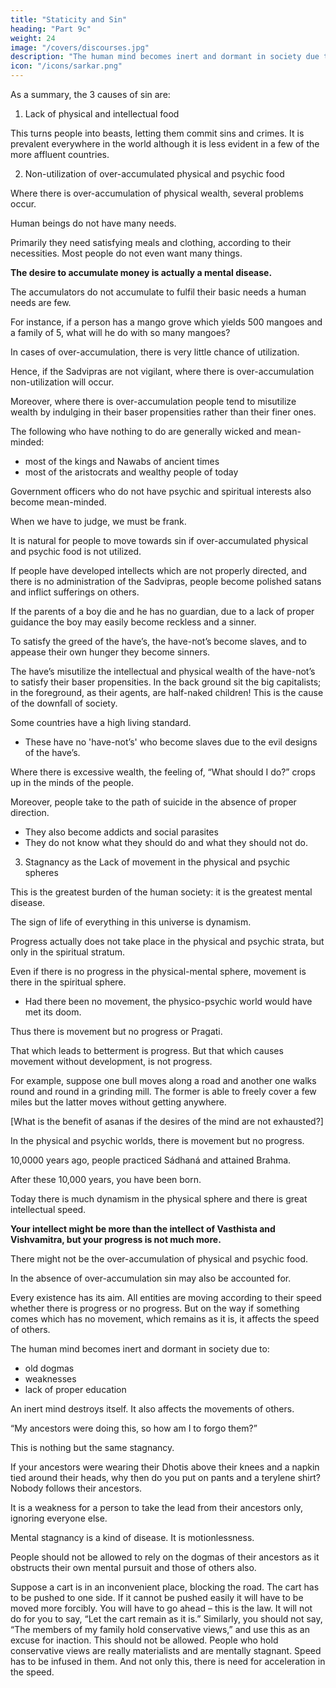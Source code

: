 ```yaml
---
title: "Staticity and Sin"
heading: "Part 9c"
weight: 24
image: "/covers/discourses.jpg"
description: "The human mind becomes inert and dormant in society due to"
icon: "/icons/sarkar.png"
---
```




As a summary, the 3 causes of sin are:

1. Lack of physical and intellectual food

This turns people into beasts, letting them commit sins and crimes. It is prevalent everywhere in the world although it is less evident in a few of the more affluent countries.

<!-- Among the three reasons for sin, this is the first and primary one. --> 


2. Non-utilization of over-accumulated physical and psychic food 

Where there is over-accumulation of physical wealth, several problems occur. 

Human beings do not have many needs. 

Primarily they need satisfying meals and clothing, according to their necessities. Most people do not even want many things.

**The desire to accumulate money is actually a mental disease.** 

The accumulators do not accumulate to fulfil their basic needs a human needs are few. 

For instance, if a person has a mango grove which yields 500 mangoes and a family of 5, what will he do with so many mangoes?

In cases of over-accumulation, there is very little chance of utilization. 

Hence, if the Sadvipras are not vigilant, where there is over-accumulation non-utilization will occur. 

Moreover, where there is over-accumulation people tend to misutilize wealth by indulging in their baser propensities rather than their finer ones. 

<!-- Therefore you will mark, as I am making it crystal-clear to you, that  -->


The following who have nothing to do are generally wicked and mean-minded:
- most of the kings and Nawabs of ancient times
- most of the aristocrats and wealthy people of today

Government officers who do not have psychic and spiritual interests also become mean-minded. 

When we have to judge, we must be frank. 

It is natural for people to move towards sin if over-accumulated physical and psychic food is not utilized. 

If people have developed intellects which are not properly directed, and there is no administration of the Sadvipras, people become polished satans and inflict sufferings on others. 

If the parents of a boy die and he has no guardian, due to a lack of proper guidance the boy may easily become reckless and a sinner.

<!-- To repeat, non-utilization of over-accumulated physical and psychic pabula is the second cause for becoming a sinner. I have already discussed the problems of the “have’s”, and the “have-nots”.  -->

To satisfy the greed of the have’s, the have-not’s become slaves, and to appease their own hunger they become sinners. 

The have’s misutilize the intellectual and physical wealth of the have-not’s to satisfy their baser propensities. In the back ground sit the big capitalists; in the foreground, as their agents, are half-naked children! This is the cause of the downfall of society.

<!-- There is still one thing more. -->

Some countries have a high <!-- where the average standard of --> living standard. 
- These <!--  of the people is quite high and where there are no --> have no 'have-not’s' who become slaves due to the evil designs of the have’s. 

Where there is excessive wealth, the feeling of, “What should I do?” crops up in the minds of the people. 

Moreover, people take to the path of suicide in the absence of proper direction. 
- They also become addicts and social parasites 
- They do not know what they should do and what they should not do.


3. Stagnancy as the Lack of movement in the physical and psychic spheres


This is the greatest burden of the human society: it is the greatest mental disease. 

The sign of life of everything in this universe is dynamism. 

Progress actually does not take place in the physical and psychic strata, but only in the spiritual stratum. 

Even if there is no progress in the physical-mental sphere, movement is there in the spiritual sphere. 
- Had there been no movement, the physico-psychic world would have met its doom. 

Thus there is movement but no progress or Pragati.

<!-- Prakśt́ha gati ityarthe pragati. -->

That which leads to betterment is progress. But that which causes movement without development, is not progress. 

For example, suppose one bull moves along a road and another one walks round and round in a grinding mill. The former is able to freely cover a few miles but the latter moves without getting anywhere.

<!-- Ásana máre kyáyá huyá yo gayii na mankii ásh
Jav kalu ká balad so gharhii kosh paṋcás. -->

[What is the benefit of asanas if the desires of the mind are not exhausted?]

In the physical and psychic worlds, there is movement but no progress. 

10,0000 years ago, people practiced Sádhaná and attained Brahma. 

After these 10,000 years, you have been born. 

Today there is much dynamism in the physical sphere and there is great intellectual speed. 

**Your intellect might be more than the intellect of Vasthista and Vishvamitra, but your progress is not much more.**


There might not be the over-accumulation of physical and psychic food. 

In the absence of over-accumulation sin may also be accounted for. 

Every existence has its aim. All entities are moving according to their speed whether there is progress or no progress. But on the way if something comes which has no movement, which remains as it is, it affects the speed of others. 

 

The human mind becomes inert and dormant in society due to:
- old dogmas
- weaknesses
- lack of proper education

An inert mind destroys itself. It also affects the movements of others. 

“My ancestors were doing this, so how am I to forgo them?” 

This is nothing but the same stagnancy. 

If your ancestors were wearing their Dhotis above their knees and a napkin tied around their heads, why then do you put on pants and a terylene shirt? Nobody follows their ancestors. 

It is a weakness for a person to take the lead from their ancestors only, ignoring everyone else. 

Mental stagnancy is a kind of disease. It is motionlessness.

People should not be allowed to rely on the dogmas of their ancestors as it obstructs their own mental pursuit and those of others also. 

Suppose a cart is in an inconvenient place, blocking the road. The cart has to be pushed to one side. If it cannot be pushed easily it will have to be moved more forcibly. You will have to go ahead – this is the law. It will not do for you to say, “Let the cart remain as it is.” Similarly, you should not say, “The members of my family hold conservative views,” and use this as an excuse for inaction. This should not be allowed. People who hold conservative views are really materialists and are mentally stagnant. Speed has to be infused in them. And not only this, there is need for acceleration in the speed.


